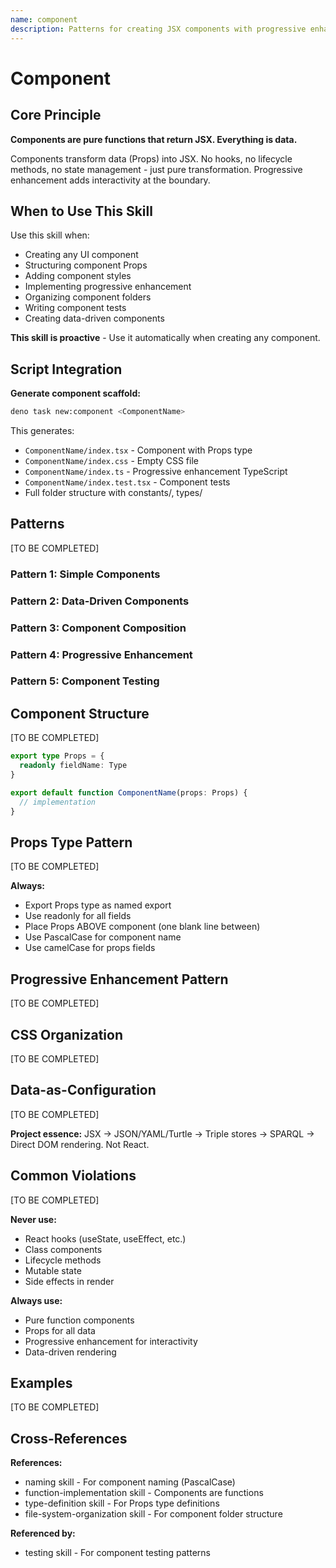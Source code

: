 ```yaml
---
name: component
description: Patterns for creating JSX components with progressive enhancement. Covers component structure, data-as-configuration, Props types, CSS organization, and progressive enhancement. Use when creating UI components. Includes script for generating component scaffold.
---
```


# Component

## Core Principle

**Components are pure functions that return JSX. Everything is data.**

Components transform data (Props) into JSX. No hooks, no lifecycle methods, no state management - just pure transformation. Progressive enhancement adds interactivity at the boundary.

## When to Use This Skill

Use this skill when:
- Creating any UI component
- Structuring component Props
- Adding component styles
- Implementing progressive enhancement
- Organizing component folders
- Writing component tests
- Creating data-driven components

**This skill is proactive** - Use it automatically when creating any component.

## Script Integration

**Generate component scaffold:**
```bash
deno task new:component <ComponentName>
```

This generates:
- `ComponentName/index.tsx` - Component with Props type
- `ComponentName/index.css` - Empty CSS file
- `ComponentName/index.ts` - Progressive enhancement TypeScript
- `ComponentName/index.test.tsx` - Component tests
- Full folder structure with constants/, types/

## Patterns

[TO BE COMPLETED]

### Pattern 1: Simple Components

### Pattern 2: Data-Driven Components

### Pattern 3: Component Composition

### Pattern 4: Progressive Enhancement

### Pattern 5: Component Testing

## Component Structure

[TO BE COMPLETED]

```typescript
export type Props = {
  readonly fieldName: Type
}

export default function ComponentName(props: Props) {
  // implementation
}
```

## Props Type Pattern

[TO BE COMPLETED]

**Always:**
- Export Props type as named export
- Use readonly for all fields
- Place Props ABOVE component (one blank line between)
- Use PascalCase for component name
- Use camelCase for props fields

## Progressive Enhancement Pattern

[TO BE COMPLETED]

## CSS Organization

[TO BE COMPLETED]

## Data-as-Configuration

[TO BE COMPLETED]

**Project essence:** JSX → JSON/YAML/Turtle → Triple stores → SPARQL → Direct DOM rendering. Not React.

## Common Violations

[TO BE COMPLETED]

**Never use:**
- React hooks (useState, useEffect, etc.)
- Class components
- Lifecycle methods
- Mutable state
- Side effects in render

**Always use:**
- Pure function components
- Props for all data
- Progressive enhancement for interactivity
- Data-driven rendering

## Examples

[TO BE COMPLETED]

## Cross-References

**References:**
- naming skill - For component naming (PascalCase)
- function-implementation skill - Components are functions
- type-definition skill - For Props type definitions
- file-system-organization skill - For component folder structure

**Referenced by:**
- testing skill - For component testing patterns
